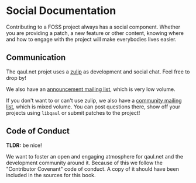 # Social Documentation

Contributing to a FOSS project always has a social component.
Whether you are providing a patch, a new feature or other content,
knowing where and how to engage with the project will make everybodies
lives easier.

## Communication

The qaul.net projet uses a [zulip] as development and social chat. Feel free to drop by!

We also have an [announcement mailing list], which is very low volume.

If you don't want to or can't use zulip, we also have a [community mailing list], which is mixed volume.
You can post questions there, show off your projects using `libqaul` or submit patches to the project!

[zulip]: https://qaul.zulipchat.com
[announcement mailing list]: ~qaul/announcements@lists.sr.ht
[community mailing list]: ~qaul/community@lists.sr.ht

## Code of Conduct

**TLDR:** be nice!

We want to foster an open and engaging atmosphere for qaul.net and the development community around it.
Because of this we follow the "Contributor Covenant" code of conduct.
A copy of it should have been included in the sources for this book.
